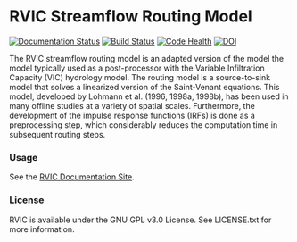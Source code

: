 # RVIC Streamflow Routing Model

[![Documentation Status](https://readthedocs.org/projects/rvic/badge/?version=latest)](https://readthedocs.org/projects/rvic/?badge=latest) [![Build Status](https://travis-ci.org/UW-Hydro/RVIC.svg?branch=master)](https://travis-ci.org/UW-Hydro/RVIC) [![Code Health](https://landscape.io/github/UW-Hydro/RVIC/master/landscape.svg?style=flat)](https://landscape.io/github/UW-Hydro/RVIC/master) [![DOI](https://zenodo.org/badge/doi/10.5281/zenodo.17740.svg)](http://dx.doi.org/10.5281/zenodo.17740)



The RVIC streamflow routing model is an adapted version of the model the model typically used as a post-processor with the Variable Infiltration Capacity (VIC) hydrology model. The routing model is a source-to-sink model that solves a linearized version of the Saint-Venant equations. This model, developed by Lohmann et al. (1996, 1998a, 1998b), has been used in many offline studies at a variety of spatial scales. Furthermore, the development of the impulse response functions (IRFs) is done as a preprocessing step, which considerably reduces the computation time in subsequent routing steps.

### Usage
See the [RVIC Documentation Site](http://rvic.readthedocs.org/en/latest/).

### License
RVIC is available under the GNU GPL v3.0 License.  See LICENSE.txt for more information.
